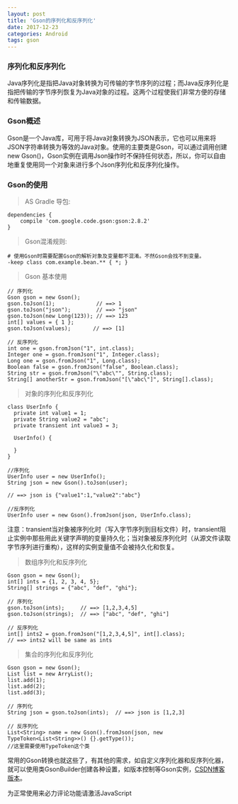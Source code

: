 ```yaml
---
layout: post
title: 'Gson的序列化和反序列化'
date: 2017-12-23
categories: Android
tags: gson
---
```


### 序列化和反序列化
Java序列化是指把Java对象转换为可传输的字节序列的过程；而Java反序列化是指把传输的字节序列恢复为Java对象的过程。这两个过程使我们非常方便的存储和传输数据。

### Gson概述

Gson是一个Java库，可用于将Java对象转换为JSON表示，它也可以用来将JSON字符串转换为等效的Java对象。使用的主要类是Gson，可以通过调用创建new Gson()，Gson实例在调用Json操作时不保持任何状态，所以，你可以自由地重复使用同一个对象来进行多个Json序列化和反序列化操作。

### Gson的使用

>AS Gradle 导包:


```android
dependencies {
    compile 'com.google.code.gson:gson:2.8.2'
}
```
>Gson混淆规则:

```android
# 使用Gson时需要配置Gson的解析对象及变量都不混淆。不然Gson会找不到变量。
-keep class com.example.bean.** { *; }
```
>Gson 基本使用

```android
// 序列化
Gson gson = new Gson();
gson.toJson(1);             // ==> 1
gson.toJson("json");        // ==> "json"
gson.toJson(new Long(123)); // ==> 123
int[] values = { 1 };
gson.toJson(values);       // ==> [1]

// 反序列化
int one = gson.fromJson("1", int.class);
Integer one = gson.fromJson("1", Integer.class);
Long one = gson.fromJson("1", Long.class);
Boolean false = gson.fromJson("false", Boolean.class);
String str = gson.fromJson("\"abc\"", String.class);
String[] anotherStr = gson.fromJson("[\"abc\"]", String[].class);
```

>对象的序列化和反序列化

```android
class UserInfo {
  private int value1 = 1;
  private String value2 = "abc";
  private transient int value3 = 3; 

  UserInfo() {
    
  }
}

//序列化
UserInfo user = new UserInfo();
String json = new Gson().toJson(user);  

// ==> json is {"value1":1,"value2":"abc"}

//反序列化
UserInfo user = new Gson().fromJson(json, UserInfo.class);

```
注意：transient当对象被序列化时（写入字节序列到目标文件）时，transient阻止实例中那些用此关键字声明的变量持久化；当对象被反序列化时（从源文件读取字节序列进行重构），这样的实例变量值不会被持久化和恢复。

>数组序列化和反序列化

```android
Gson gson = new Gson();
int[] ints = {1, 2, 3, 4, 5};
String[] strings = {"abc", "def", "ghi"};

// 序列化
gson.toJson(ints);     // ==> [1,2,3,4,5]
gson.toJson(strings);  // ==> ["abc", "def", "ghi"]

// 反序列化
int[] ints2 = gson.fromJson("[1,2,3,4,5]", int[].class); 
// ==> ints2 will be same as ints
```
>集合的序列化和反序列化

```android
Gson gson = new Gson();
List list = new ArryList();
list.add(1);
list.add(2);
list.add(3);

// 序列化
String json = gson.toJson(ints);  // ==> json is [1,2,3]

// 反序列化
List<String> name = new Gson().fromJson(json, new TypeToken<List<String>>() {}.getType());
//这里需要使用TypeToken这个类
```

常用的Gson转换也就这些了，有其他的需求，如自定义序列化器和反序列化器，就可以使用类GsonBuilder创建各种设置，如版本控制等Gson实例，[CSDN博客版本](http://blog.csdn.net/qq_32938483/article/details/78878494)。


<!-- 来必力City版安装代码 -->
<div id="lv-container" data-id="city" data-uid="MTAyMC8zMjU2Ny85MTI4">
<script type="text/javascript">
   (function(d, s) {
   var j, e = d.getElementsByTagName(s)[0];

   if (typeof LivereTower === 'function') { return; }

   j = d.createElement(s);
   j.src = 'https://cdn-city.livere.com/js/embed.dist.js';
   j.async = true;

   e.parentNode.insertBefore(j, e);
   })(document, 'script');
</script>
<noscript> 为正常使用来必力评论功能请激活JavaScript</noscript>
</div>
<!-- City版安装代码已完成 -->